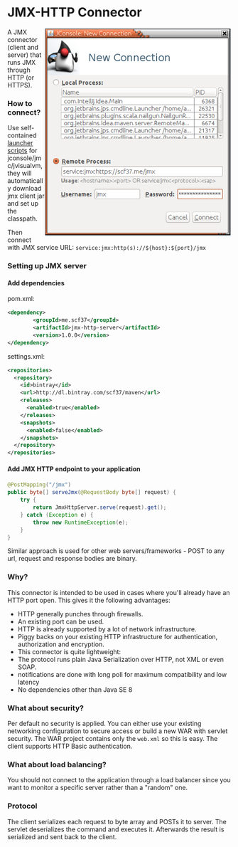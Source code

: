 JMX-HTTP Connector
==================
<img align="right" src="jmx.png" width=420>
A JMX connector (client and server) that runs JMX through HTTP (or HTTPS).

### How to connect?
Use self-contained <a href=launchers>launcher scripts</a> for jconsole/jmc/jvisualvm, they will automatically download jmx client jar and set up the classpath.

Then connect with JMX service URL: `service:jmx:http(s)://${host}:${port}/jmx`

### Setting up JMX server
#### Add dependencies

pom.xml:
```xml
<dependency>
        <groupId>me.scf37</groupId>
        <artifactId>jmx-http-server</artifactId>
        <version>1.0.0</version>
</dependency>
```

settings.xml:
```xml
<repositories>
  <repository>
    <id>bintray</id>
    <url>http://dl.bintray.com/scf37/maven</url>
    <releases>
      <enabled>true</enabled>
    </releases>
    <snapshots>
      <enabled>false</enabled>
    </snapshots>
  </repository>
</repositories>
```

#### Add JMX HTTP endpoint to your application 
```java
@PostMapping("/jmx")
public byte[] serveJmx(@RequestBody byte[] request) {
    try {
        return JmxHttpServer.serve(request).get();
    } catch (Exception e) {
        throw new RuntimeException(e);
    }   
}
``` 
Similar approach is used for other web servers/frameworks - POST to any url, request and response bodies are binary.

### Why?

This connector is intended to be used in cases where you'll already have an HTTP port open. This gives it the following advantages:

 * HTTP generally punches through firewalls.
 * An existing port can be used.
 * HTTP is already supported by a lot of network infrastructure.
  * Piggy backs on your existing HTTP infrastructure for authentication, authorization and encryption.
 * This connector is quite lightweight:
  * The protocol runs plain Java Serialization over HTTP, not XML or even SOAP.
  * notifications are done with long poll for maximum compatibility and low latency
  * No dependencies other than Java SE 8

### What about security?

Per default no security is applied. You can either use your existing networking configuration to secure access or build a new WAR with servlet security. The WAR project contains only the `web.xml` so this is easy.
The client supports HTTP Basic authentication.

### What about load balancing?

You should not connect to the application through a load balancer since you want to monitor a specific server rather than a "random" one.

### Protocol

The client serializes each request to byte array and POSTs it to server. The servlet deserializes the command and executes it. Afterwards the result is serialized and sent back to the client.
